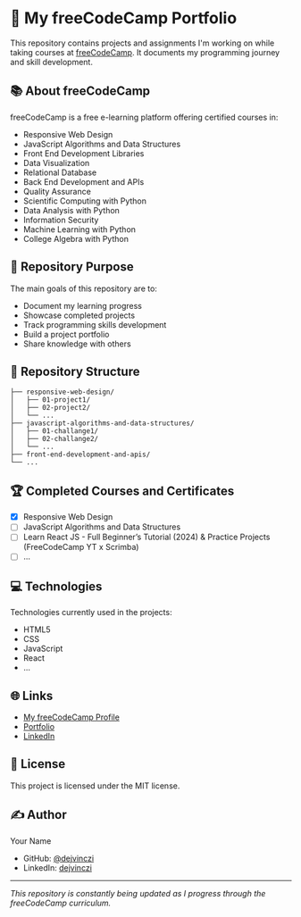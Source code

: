 # 🚀 My freeCodeCamp Portfolio

This repository contains projects and assignments I'm working on while taking courses at [freeCodeCamp](https://www.freecodecamp.org/). It documents my programming journey and skill development.

## 📚 About freeCodeCamp

freeCodeCamp is a free e-learning platform offering certified courses in:

- Responsive Web Design
- JavaScript Algorithms and Data Structures
- Front End Development Libraries
- Data Visualization
- Relational Database
- Back End Development and APIs
- Quality Assurance
- Scientific Computing with Python
- Data Analysis with Python
- Information Security
- Machine Learning with Python
- College Algebra with Python

## 🎯 Repository Purpose

The main goals of this repository are to:

- Document my learning progress
- Showcase completed projects
- Track programming skills development
- Build a project portfolio
- Share knowledge with others

## 📂 Repository Structure

```
├── responsive-web-design/
│   ├── 01-project1/
│   ├── 02-project2/
│   └── ...
├── javascript-algorithms-and-data-structures/
│   ├── 01-challange1/
│   ├── 02-challange2/
│   └── ...
├── front-end-development-and-apis/
└── ...
```

## 🏆 Completed Courses and Certificates

- [x] Responsive Web Design
- [ ] JavaScript Algorithms and Data Structures
- [ ] Learn React JS - Full Beginner’s Tutorial (2024) & Practice Projects (FreeCodeCamp YT x Scrimba)
- [ ] ...

## 💻 Technologies

Technologies currently used in the projects:

- HTML5
- CSS
- JavaScript
- React
- ...

## 🌐 Links

- [My freeCodeCamp Profile](https://www.freecodecamp.org/dejvinczi)
- [Portfolio](https://github.com/dejvinczi)
- [LinkedIn](https://www.linkedin.com/in/dawid-gurgul/)

## 📝 License

This project is licensed under the MIT license.

## ✍️ Author

Your Name

- GitHub: [@dejvinczi](https://github.com/dejvinczi)
- LinkedIn: [dejvinczi](https://www.linkedin.com/in/dawid-gurgul)

---

_This repository is constantly being updated as I progress through the freeCodeCamp curriculum._
